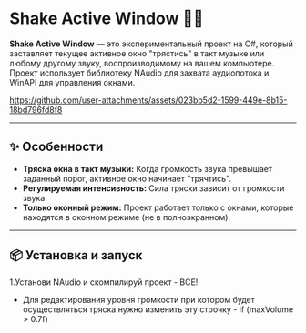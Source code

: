 # Shake Active Window 🎵💥

**Shake Active Window** — это экспериментальный проект на C#, который заставляет текущее активное окно "трястись" в такт музыке или любому другому звуку, воспроизводимому на вашем компьютере. Проект использует библиотеку NAudio для захвата аудиопотока и WinAPI для управления окнами.


https://github.com/user-attachments/assets/023bb5d2-1599-449e-8b15-18bd796fd8f8


---

## ✨ Особенности

- **Тряска окна в такт музыки:** Когда громкость звука превышает заданный порог, активное окно начинает "трячтись".
- **Регулируемая интенсивность:** Сила тряски зависит от громкости звука.
- **Только оконный режим:** Проект работает только с окнами, которые находятся в оконном режиме (не в полноэкранном).

---

## 📦 Установка и запуск

1.Установи NAudio и скомпилируй проект - ВСЕ!
* Для редактирования уровня громкости при котором будет осуществляться тряска нужно изменить эту строчку - if (maxVolume > 0.7f)
